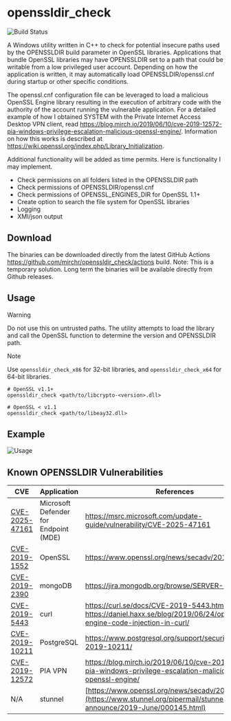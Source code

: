 # openssldir_check
![Build Status](https://github.com/mirchr/openssldir_check/actions/workflows/msbuild.yml/badge.svg)

A Windows utility written in C++ to check for potential insecure paths used by the OPENSSLDIR build parameter in OpenSSL libraries. Applications that bundle OpenSSL libraries may have OPENSSLDIR set to a path that could be writable from a low privileged user account. Depending on how the application is written, it may automatically load OPENSSLDIR/openssl.cnf during startup or other specific conditions.

The openssl.cnf configuration file can be leveraged to load a malicious OpenSSL Engine library resulting in the execution of arbitrary code with the authority of the account running the vulnerable application. For a detailed example of how I obtained SYSTEM with the Private Internet Access Desktop VPN client, read https://blog.mirch.io/2019/06/10/cve-2019-12572-pia-windows-privilege-escalation-malicious-openssl-engine/. Information on how this works is described at https://wiki.openssl.org/index.php/Library_Initialization.

Additional functionality will be added as time permits. Here is functionality I may implement.
* Check permissions on all folders listed in the OPENSSLDIR path
* Check permissions of OPENSSLDIR/openssl.cnf
* Check permissions of OPENSSL_ENGINES_DIR for OpenSSL 1.1+
* Create option to search the file system for OpenSSL libraries
* Logging
* XMl/json output

## Download
The binaries can be downloaded directly from the latest GitHub Actions https://github.com/mirchr/openssldir_check/actions build. Note: This is a temporary solution. Long term the binaries will be available directly from Github releases.

## Usage
> [!WARNING]
> Do not use this on untrusted paths. The utility attempts to load the library and call the OpenSSL function to determine the version and OPENSSLDIR path.

> [!NOTE]
> Use `openssldir_check_x86` for 32-bit libraries, and `openssldir_check_x64` for 64-bit libraries.
```
# OpenSSL v1.1+
openssldir_check <path/to/libcrypto-<version>.dll>

# OpenSSL < v1.1
openssldir_check <path/to/libeay32.dll>
```

## Example
![Usage](https://mirchhome.files.wordpress.com/2019/06/openssldir_check-usage.png)

## Known OPENSSLDIR Vulnerabilities 
| CVE | Application | References | Credit |
|----------|----------|----------|----------|
|  [CVE-2025-47161](https://nvd.nist.gov/vuln/detail/CVE-2025-47161)  | Microsoft Defender for Endpoint (MDE)  | https://msrc.microsoft.com/update-guide/vulnerability/CVE-2025-47161   | [Rich Mirch](https://x.com/0xm1rch) |
| [CVE-2019-1552](https://nvd.nist.gov/vuln/detail/CVE-2019-1552)   | OpenSSL  | https://www.openssl.org/news/secadv/20190730.txt   | [Rich Mirch](https://x.com/0xm1rch) |
| [CVE-2019-2390](https://nvd.nist.gov/vuln/detail/CVE-2019-2390)   | mongoDB  | https://jira.mongodb.org/browse/SERVER-42233       | [Rich Mirch](https://x.com/0xm1rch) |
| [CVE-2019-5443](https://nvd.nist.gov/vuln/detail/CVE-2019-5443)   | curl     | https://curl.se/docs/CVE-2019-5443.html<br>https://daniel.haxx.se/blog/2019/06/24/openssl-engine-code-injection-in-curl/       | [Rich Mirch](https://x.com/0xm1rch) |
| [CVE-2019-10211](https://nvd.nist.gov/vuln/detail/CVE-2019-10211)   | PostgreSQL  | https://www.postgresql.org/support/security/CVE-2019-10211/      | [Daniel Gustafsson](https://github.com/danielgustafsson) |
| [CVE-2019-12572](https://nvd.nist.gov/vuln/detail/CVE-2019-12572)   | PIA VPN  | https://blog.mirch.io/2019/06/10/cve-2019-12572-pia-windows-privilege-escalation-malicious-openssl-engine/     | [Rich Mirch](https://x.com/0xm1rch) |
| N/A   | stunnel  | [https://www.openssl.org/news/secadv/20190730.txt](https://www.stunnel.org/pipermail/stunnel-announce/2019-June/000145.html)   | [Rich Mirch](https://x.com/0xm1rch) |



